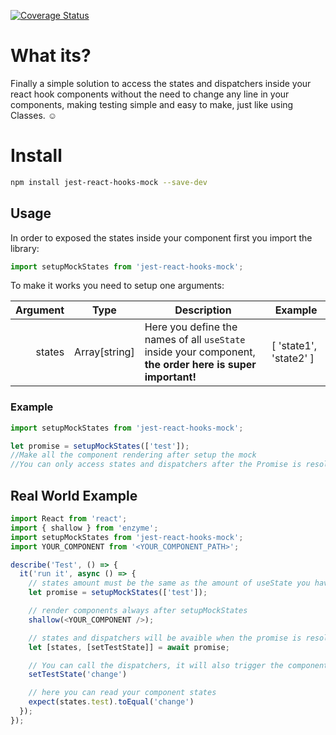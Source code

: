 [![Coverage Status](https://coveralls.io/repos/github/victor95pc/jest-react-hooks-mock/badge.svg?branch=master)](https://coveralls.io/github/victor95pc/jest-react-hooks-mock?branch=master)

# What its?
Finally a simple solution to access the states and dispatchers inside your react hook components
without the need to change any line in your components, making testing simple and easy to make, just like using Classes. :relaxed:

# Install

```bash
npm install jest-react-hooks-mock --save-dev
```
## Usage

In order to exposed the states inside your component first you import the library:
```js
import setupMockStates from 'jest-react-hooks-mock';
```
To make it works you need to setup one arguments:

| Argument        | Type         | Description                             | Example      |
| ------------: | ------------ | ------------                            | ------------ |
| states  | Array[string] | Here you define the names of all ```useState``` inside your component, **the order here is super important!**   | [ 'state1', 'state2' ] |


### Example
```js
import setupMockStates from 'jest-react-hooks-mock';

let promise = setupMockStates(['test']);
//Make all the component rendering after setup the mock
//You can only access states and dispatchers after the Promise is resolved
```

## Real World Example

```js
import React from 'react';
import { shallow } from 'enzyme';
import setupMockStates from 'jest-react-hooks-mock';
import YOUR_COMPONENT from '<YOUR_COMPONENT_PATH>';

describe('Test', () => {
  it('run it', async () => {
    // states amount must be the same as the amount of useState you have in your Component
    let promise = setupMockStates(['test']);

    // render components always after setupMockStates 
    shallow(<YOUR_COMPONENT />);

    // states and dispatchers will be avaible when the promise is resolved
    let [states, [setTestState]] = await promise;

    // You can call the dispatchers, it will also trigger the component to rerender
    setTestState('change')

    // here you can read your component states
    expect(states.test).toEqual('change')
  });
});
```